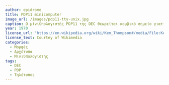 ```yaml
---
author: epidrome
title: PDP11 minicomputer 
image_url: /images/pdp11-tty-unix.jpg
caption: Ο μίνιϋπολογιστής PDP11 της DEC θεωρείται κομβικό σημείο γιατί ήταν πολύ δημοφιλής σε πανεπιστήμια και ερευνητικά κέντρα, όπου χρησιμοποιήθηκε για την διάδοση του λειτουργικού συστήματος UNIX, της γλώσσας προγραμματισμού C, και κυρίως των εξομοιωτών που επέτρεψαν την ανάπτυξη νέων συστημάτων για τους μικροϋπολογιστές που αναπτύχθηκαν στο τέλος της δεκαετίας του 1970 και έφεραν τον υπολογισμό στα σπίτια και στους απλούς χρήστες.
year: 1970 
license_url: 'https://en.wikipedia.org/wiki/Ken_Thompson#/media/File:Ken_Thompson_(sitting)_and_Dennis_Ritchie_at_PDP-11_(2876612463).jpg'
license_text: Courtey of Wikimedia 
categories:
  - Μορφές
  - Αρχέτυπα
  - Μινιϋπολογιστής 
tags:
  - DEC
  - PDP
  - Τηλέτυπος
---
```


